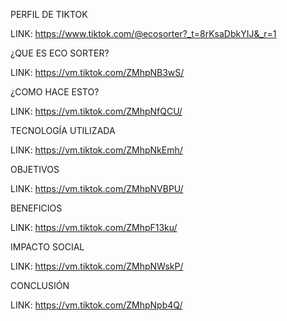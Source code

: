 PERFIL DE TIKTOK

LINK: https://www.tiktok.com/@ecosorter?_t=8rKsaDbkYIJ&_r=1


¿QUE ES ECO SORTER? 

LINK: https://vm.tiktok.com/ZMhpNB3wS/

¿COMO HACE ESTO?

LINK: https://vm.tiktok.com/ZMhpNfQCU/

TECNOLOGÍA UTILIZADA

LINK: https://vm.tiktok.com/ZMhpNkEmh/

OBJETIVOS

LINK: https://vm.tiktok.com/ZMhpNVBPU/

BENEFICIOS

LINK: https://vm.tiktok.com/ZMhpF13ku/

IMPACTO SOCIAL 

LINK: https://vm.tiktok.com/ZMhpNWskP/

CONCLUSIÓN 

LINK: https://vm.tiktok.com/ZMhpNpb4Q/
